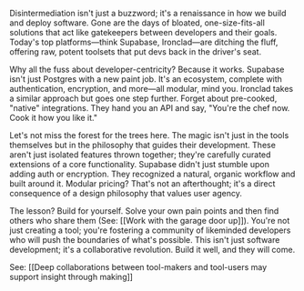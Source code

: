 Disintermediation isn't just a buzzword; it's a renaissance in how we build and deploy software. Gone are the days of bloated, one-size-fits-all solutions that act like gatekeepers between developers and their goals. Today's top platforms—think Supabase, Ironclad—are ditching the fluff, offering raw, potent toolsets that put devs back in the driver's seat.

Why all the fuss about developer-centricity? Because it works. Supabase isn't just Postgres with a new paint job. It's an ecosystem, complete with authentication, encryption, and more—all modular, mind you. Ironclad takes a similar approach but goes one step further. Forget about pre-cooked, "native" integrations. They hand you an API and say, "You're the chef now. Cook it how you like it."

Let's not miss the forest for the trees here. The magic isn't just in the tools themselves but in the philosophy that guides their development. These aren't just isolated features thrown together; they're carefully curated extensions of a core functionality. Supabase didn't just stumble upon adding auth or encryption. They recognized a natural, organic workflow and built around it. Modular pricing? That's not an afterthought; it's a direct consequence of a design philosophy that values user agency.

The lesson? Build for yourself. Solve your own pain points and then find others who share them (See: [[Work with the garage door up]]). You're not just creating a tool; you're fostering a community of likeminded developers who will push the boundaries of what's possible. This isn't just software development; it's a collaborative revolution. Build it well, and they will come.

See: [[Deep collaborations between tool-makers and tool-users may support insight through making]]